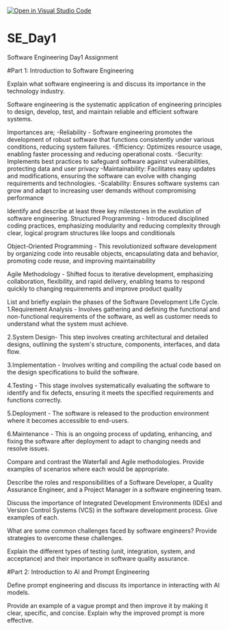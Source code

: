 [![Open in Visual Studio Code](https://classroom.github.com/assets/open-in-vscode-2e0aaae1b6195c2367325f4f02e2d04e9abb55f0b24a779b69b11b9e10269abc.svg)](https://classroom.github.com/online_ide?assignment_repo_id=15567407&assignment_repo_type=AssignmentRepo)
# SE_Day1
Software Engineering Day1 Assignment

#Part 1: Introduction to Software Engineering

Explain what software engineering is and discuss its importance in the technology industry.

Software engineering is the systematic application of engineering principles to design, develop, test, and maintain reliable and efficient software systems.

Importances are;
-Reliability - Software engineering promotes the development of robust software that functions consistently under various conditions, reducing system failures.
-Efficiency: Optimizes resource usage, enabling faster processing and reducing operational costs.
-Security: Implements best practices to safeguard software against vulnerabilities, protecting data and user privacy
-Maintainability: Facilitates easy updates and modifications, ensuring the software can evolve with changing requirements and technologies.
-Scalability: Ensures software systems can grow and adapt to increasing user demands without compromising performance


Identify and describe at least three key milestones in the evolution of software engineering.
Structured Programming - Introduced disciplined coding practices, emphasizing modularity and reducing complexity through clear, logical program structures like loops and conditionals

Object-Oriented Programming - This revolutionized software development by organizing code into reusable objects, encapsulating data and behavior, promoting code reuse, and improving maintainability

Agile Methodology - Shifted focus to iterative development, emphasizing collaboration, flexibility, and rapid delivery, enabling teams to respond quickly to changing requirements and improve product quality


List and briefly explain the phases of the Software Development Life Cycle.
1.Requirement Analysis - Involves gathering and defining the functional and non-functional requirements of the software, as well as customer needs to understand what the system must achieve.

2.System Design- This step involves creating architectural and detailed designs, outlining the system's structure, components, interfaces, and data flow.

3.Implementation - Involves writing and compiling the actual code based on the design specifications to build the software.

4.Testing - This stage involves systematically evaluating the software to identify and fix defects, ensuring it meets the specified requirements and functions correctly.

5.Deployment - The software is released to the production environment where it becomes accessible to end-users.

6.Maintenance - This is an ongoing process of updating, enhancing, and fixing the software after deployment to adapt to changing needs and resolve issues.


Compare and contrast the Waterfall and Agile methodologies. Provide examples of scenarios where each would be appropriate.


Describe the roles and responsibilities of a Software Developer, a Quality Assurance Engineer, and a Project Manager in a software engineering team.


Discuss the importance of Integrated Development Environments (IDEs) and Version Control Systems (VCS) in the software development process. Give examples of each.


What are some common challenges faced by software engineers? Provide strategies to overcome these challenges.


Explain the different types of testing (unit, integration, system, and acceptance) and their importance in software quality assurance.


#Part 2: Introduction to AI and Prompt Engineering


Define prompt engineering and discuss its importance in interacting with AI models.


Provide an example of a vague prompt and then improve it by making it clear, specific, and concise. Explain why the improved prompt is more effective.
